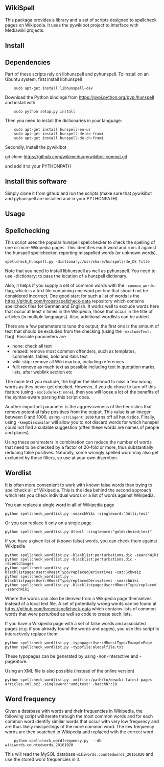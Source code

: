 WikiSpell
---------

This package provides a library and a set of scripts designed to spellcheck
pages on Wikipedia. It uses the pywikibot project to interface with Mediawiki
projects.

Install
-------

## Dependencies

Part of these scripts rely on libhunspell and pyhunspell. To install on an
Ubuntu system, first install libhunspell

        sudo apt-get install libhunspell-dev

Download the Python bindings from https://pypi.python.org/pypi/hunspell and install with

        sudo python setup.py install

Then you need to install the dictionaries in your language:

        sudo apt-get install hunspell-en-us
        sudo apt-get install hunspell-de-de-frami
        sudo apt-get install hunspell-de-ch-frami

Secondly, install the pywikibot

git clone https://github.com/wikimedia/pywikibot-compat.git

and add it to your PYTHONPATH

## Install this software

Simply clone it from github and run the scripts (make sure that pywikibot and
pyhunspell are installed and in your PYTHONPATH).

Usage
-----

## Spellchecking

This script uses the popular hunspell spellchecker to check the spelling of one
or more Wikipedia pages. This identifies each word and runs it against the
hunspell spellchecker, reporting misspelled words (or unknown words).

    spellcheck_hunspell.py -dictionary:/usr/share/hunspell/de_DE Title

Note that you need to install libhunspell as well as pyhunspell.  You need to
use -dictionary: to pass the location of a hunspell dictionary.

Also, it helps if you supply a set of common words with the `-common_words:`
flag, which is a text file containing one word per line that should not be
considered incorrect. One good start for such a list of words is the
https://github.com/hroest/spellcheck-data repository which contains spellcheck
files for German and English. It works well to exclude words here that occur at
least n times in the Wikipedia, those that occur in the title of articles (in
multiple languages). Also, additional wordlists can be added.

There are a few parameters to tune the output, the first one is the amount of
text that should be excluded from the checking (using the `-excludeText:` flag).
Possible parameters are

* none: check all text
* relaxed: remove most common offenders, such as templates, comments, tables, bold and italic text
* wiki-skip: remove all Wiki markup, including references
* full: remove as much text as possible including text in quotation marks, lists, after weblink section etc

The more text you exclude, the higher the likelihood to miss a few wrong words
as they never get checked. However, if you do chose to turn off this feature
(using `-excludeText:none`), then you will loose a lot of the benefits of the
syntax-aware parsing this script does.

Another important parameter is the aggressiveness of the heuristics that remove
potential false positives from the output. This value is an integer between 0
and 1000, using `-stringent:1000` turns off all heuristics. Finally, using
`-keepDissimilar` will allow you to not discard words for which hunspell could
not find a suitable suggestion (often these words are names of people and
places).

Using these parameters in combination can reduce the number of words that need
to be checked by a factor of 20-fold or more, thus substantially reducing false
positives. Naturally, some wrongly spelled word may also get excluded by these
filters, so use at your own discretion.

## Wordlist

It is often more convenient to work with known false words than trying to
spellcheck all of Wikipedia. This is the idea behind the second approach which
lets you check individual words or a list of words against Wikipedia.

You can replace a single word in all of Wikipedia page

    python spellcheck_wordlist.py -searchWiki -singleword:"Dölli;test"

Or you can replace it only on a single page

    python spellcheck_wordlist.py Uttwil -singleword:"goldschmied;test"

If you have a given list of (known false) words, you can check them against Wikipedia

    python spellcheck_wordlist.py -blacklist:perturbations.dic -searchWiki
    python spellcheck_wordlist.py -blacklist:perturbations.dic -recentchanges
    python spellcheck_wordlist.py -blacklistpage:User:HRoestTypo/replacedDerivatives -cat:Schweiz
    python spellcheck_wordlist.py -blacklistpage:User:HRoestTypo/replacedDerivatives -searchWiki
    python spellcheck_wordlist.py -blacklistpage:User:HRoestTypo/replaced -searchWiki

Where the words can also be derived from a Wikipedia page themselves instead of
a local text file. A set of potentially wrong words can be found at
https://github.com/hroest/spellcheck-data which contains lists of common words
that were perturbed as well as code to create such lists.

If you have a Wikipedia page with a set of false words and associated pages
(e.g. if you already found the words and pages), you use this script to
interactively replace them:

    python spellcheck_wordlist.py -typopage:User:HRoestTypo/ExamplePage
    python spellcheck_wordlist.py -typofile:alocalfile.txt

These typopages can be generated by using -non-interactive and -pageStore.

Using an XML file is also possible (instead of the online version)

    python spellcheck_wordlist.py -xmlfile:/path/to/dewiki-latest-pages-articles.xml.bz2 -singleword:"und;test" -batchNr:10

## Word frequency

Given a database with words and their frequencies in Wikipedia, the following
script will iterate through the most common words and for each common word
identify similar words that occur with very low frequency and are thus likely
misspellings of the more common word. The low frequency words are then searched
in Wikipedia and replaced with the correct word.

        python spellcheck_wordfrequency.py  --db wikiwords.countedwords_20161020

This will read the MySQL database `wikiwords.countedwords_20161020` and use the
stored word frequencies in it.


